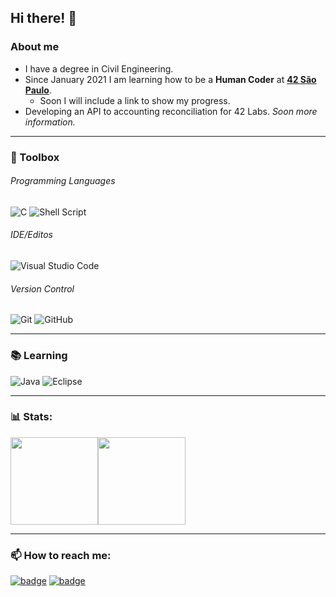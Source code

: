 ## Hi there! 👋

### About me

- I have a degree in Civil Engineering.
- Since January 2021 I am learning how to be a **Human Coder** at [**42 São Paulo**](https://www.42sp.org.br/).
  - Soon I will include a link to show my progress.
- Developing an API to accounting reconciliation for 42 Labs. *Soon more information.*

---

### :wrench: Toolbox

###### Programming Languages
![C](https://img.shields.io/badge/c-%2300599C.svg?style=for-the-badge&logo=c&logoColor=white) ![Shell Script](https://img.shields.io/badge/shell_script-%23121011.svg?style=for-the-badge&logo=gnu-bash&logoColor=white)

###### IDE/Editos
![Visual Studio Code](https://img.shields.io/badge/Visual%20Studio%20Code-0078d7.svg?style=for-the-badge&logo=visual-studio-code&logoColor=white)

###### Version Control
![Git](https://img.shields.io/badge/git-%23F05033.svg?style=for-the-badge&logo=git&logoColor=white) ![GitHub](https://img.shields.io/badge/github-%23121011.svg?style=for-the-badge&logo=github&logoColor=white)


---

### :books: Learning

![Java](https://img.shields.io/badge/java-%23ED8B00.svg?style=for-the-badge&logo=java&logoColor=white) ![Eclipse](https://img.shields.io/badge/Eclipse-FE7A16.svg?style=for-the-badge&logo=Eclipse&logoColor=white)

---

### :bar_chart: Stats:
<div style="display: flex;" align="center">
  <img height="140em" src="https://github-readme-stats.vercel.app/api?username=aalcara&count_private=true&show_icons=true&hide=issues&hide_border=true&theme=gotham" />
  <img height="140em" src="https://github-readme-stats.vercel.app/api/top-langs/?username=aalcara&langs_count=15&layout=compact&hide=roff,perl&theme=gotham&hide_border=true" />
</div>

---

### 📫 How to reach me:

[![badge](https://img.shields.io/badge/LinkedIn-0077B5?style=for-the-badge&logo=linkedin&logoColor=white)](https://www.linkedin.com/in/anderson-alcar%C3%A1-alvarenga-8406a4178/) [![badge](https://img.shields.io/badge/Microsoft_Outlook-0078D4?style=for-the-badge&logo=microsoft-outlook&logoColor=white)](mailto:ander_alvarega@hotmail.com) 
<!--
**aalcara/aalcara** is a ✨ _special_ ✨ repository because its `README.md` (this file) appears on your GitHub profile.

Here are some ideas to get you started:

- 🔭 I’m currently working on ...
- 🌱 I’m currently learning ...
- 👯 I’m looking to collaborate on ...
- 🤔 I’m looking for help with ...
- 💬 Ask me about ...
- 📫 How to reach me: ...
- 😄 Pronouns: ...
- ⚡ Fun fact: ...
-->
